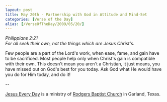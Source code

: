 ```yaml
---
layout: post
title: May 20th - Partnership with God in Attitude and Mind-Set
categories: [Verse of the Day]
alias: [/VerseOfTheDay/2009/05/20/]
---
```


_Philippians 2:21  
For all seek their own, not the things which are Jesus Christ's._

Few people are a part of the Lord's work, when ease, fame, and gain
have to be sacrificed. Most people help only when Christ's gain is
compatible with their own. This doesn't mean you aren't a Christian,
it just means, you have missed out on God's best for you today. Ask
God what He would have you do for Him today, and do it!

 --

<a href=http://jesuseveryday.net>Jesus Every Day</a> is a ministry of <a href=http://rodgersbaptist.net>Rodgers Baptist Church</a> in Garland, Texas.
